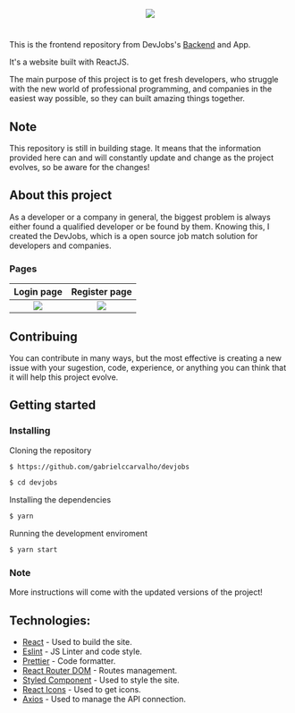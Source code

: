 <p align="center">
  <img src="https://i.imgur.com/a0rtQCN.png">
</p>

#

This is the frontend repository from DevJobs's [Backend](https://github.com/gabrielccarvalho/DevJobs-backend) and App.

It's a website built with ReactJS.

The main purpose of this project is to get fresh developers, who struggle with the new world of professional programming, and companies in the easiest way possible, so they can built amazing things together.

## Note

This repository is still in building stage. It means that the information provided here can and will constantly update and change as the project evolves, so be aware for the changes!

## About this project

As a developer or a company in general, the biggest problem is always either found a qualified developer or be found by them. Knowing this, I created the DevJobs, which is a open source job match solution for developers and companies.

### Pages


Login page                                     | Register page
:-------------------------:                    | :-------------------------:
<img src="https://i.imgur.com/39sMsBV.png" />  |  <img src="https://i.imgur.com/GZhsVUN.png" />

## Contribuing

You can contribute in many ways, but the most effective is creating a new issue with your sugestion, code, experience, or anything you can think that it will help this project evolve.

## Getting started

### Installing

Cloning the repository

```bash
$ https://github.com/gabrielccarvalho/devjobs
```

```bash
$ cd devjobs
```

Installing the dependencies

```bash
$ yarn
```

Running the development enviroment

```bash
$ yarn start
```

### Note

More instructions will come with the updated versions of the project!

## Technologies:

- [React](https://reactjs.org/) - Used to build the site.
- [Eslint](https://eslint.org/) - JS Linter and code style.
- [Prettier](https://github.com/prettier/prettier) - Code formatter.
- [React Router DOM](https://reacttraining.com/react-router/web/guides/quick-start) - Routes management.
- [Styled Component](https://www.styled-components.com/) - Used to style the site.
- [React Icons](https://www.npmjs.com/package/react-icons) - Used to get icons.
- [Axios](https://github.com/axios/axios) - Used to manage the API connection.
